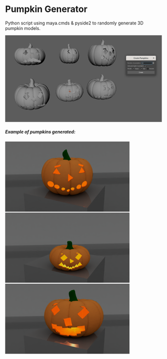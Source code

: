 # Pumpkin Generator

Python script using maya.cmds & pyside2 to randomly generate 3D pumpkin models. 


<img src="images/UI.png" width="700" />

##### Example of pumpkins generated: 

<p float="left">
  <img src="images/pumpkin_1.png" width="400" />
  <img src="images/pumpkin_2.png" width="400" /> 
  <img src="images/pumpkin_3.png" width="400" />
</p>
